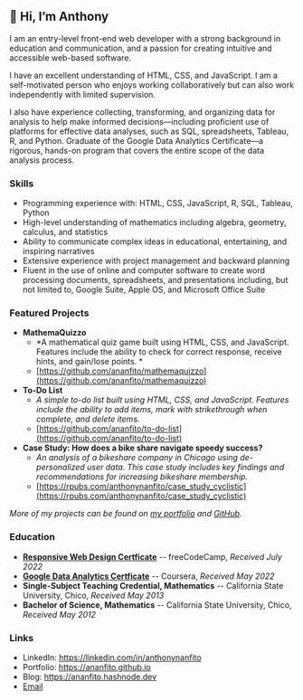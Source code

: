 ## 👋 Hi, I’m Anthony 
I am an entry-level front-end web developer with a strong background in education and communication, and a passion for creating intuitive and accessible web-based software. 

I have an excellent understanding of HTML, CSS, and JavaScript. I am a self-motivated person who enjoys working collaboratively but can also work independently with limited supervision.

I also have experience collecting, transforming, and organizing data for analysis to help make informed decisions—including proficient use of platforms for effective data analyses, such as SQL, spreadsheets, Tableau, R, and Python. Graduate of the Google Data Analytics Certificate—a rigorous, hands-on program that covers the entire scope of the data analysis process.

### Skills
- Programming experience with: HTML, CSS, JavaScript, R, SQL, Tableau, Python
- High-level understanding of mathematics including algebra, geometry, calculus, and statistics
- Ability to communicate complex ideas in educational, entertaining, and inspiring narratives
- Extensive experience with project management and backward planning
- Fluent in the use of online and computer software to create word processing documents, spreadsheets, and presentations including, but not limited to, Google Suite, Apple OS, and Microsoft Office Suite

### Featured Projects
- **MathemaQuizzo** 
  - *A mathematical quiz game built using HTML, CSS, and JavaScript. Features include the ability to check for correct response, receive hints, and gain/lose points. *
  - [https://github.com/ananfito/mathemaquizzo](https://github.com/ananfito/mathemaquizzo)
- **To-Do List** 
  - *A simple to-do list built using HTML, CSS, and JavaScript. Features include the ability to add items, mark with strikethrough when complete, and delete items.*
  - [https://github.com/ananfito/to-do-list](https://github.com/ananfito/to-do-list)
- **Case Study: How does a bike share navigate speedy success?**
  - *An analysis of a bikeshare company in Chicago using de-personalized user data. This case study includes key findings and recommendations for increasing bikeshare membership.*
  - [https://rpubs.com/anthonynanfito/case_study_cyclistic](https://rpubs.com/anthonynanfito/case_study_cyclistic)

*More of my projects can be found on [my portfolio](https://ananfit.github.io/) and [GitHub]([https://github.com/ananfito/](https://github.com/ananfito?tab=repositories)).*

### Education
- **[Responsive Web Design Certficate](https://www.freecodecamp.org/certification/ananfito/responsive-web-design)** -- freeCodeCamp, *Received July 2022*
- **[Google Data Analytics Certficate](https://www.credly.com/badges/dafff9fa-de9f-497f-bd7f-d98c46a24e73/public_url)** -- Coursera, *Received May 2022*
- **Single-Subject Teaching Credential, Mathematics** -- California State University, Chico, *Received May 2013*
- **Bachelor of Science, Mathematics** -- California State University, Chico, *Received May 2012*

### Links
- LinkedIn: https://linkedin.com/in/anthonynanfito
- Portfolio: https://ananfito.github.io 
- Blog: https://ananfito.hashnode.dev
- [Email](https://anthonynanfito.com/contact)

